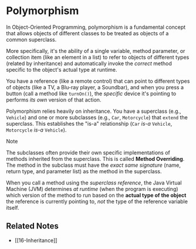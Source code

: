 # Polymorphism

In Object-Oriented Programming, polymorphism is a fundamental concept that allows objects of different classes to be treated as objects of a common superclass. 

More specifically, it's the ability of a single variable, method parameter, or collection item (like an element in a list) to refer to objects of different types (related by inheritance) and automatically invoke the *correct* method specific to the object's actual type at runtime.

You have a reference (like a remote control) that can point to different types of objects (like a TV, a Blu-ray player, a Soundbar), and when you press a button (call a method like `turnOn()`), the *specific* device it's pointing to performs *its own* version of that action.

Polymorphism relies heavily on inheritance. You have a superclass (e.g., `Vehicle`) and one or more subclasses (e.g., `Car`, `Motorcycle`) that `extend` the superclass. This establishes the "is-a" relationship (`Car` *is-a* `Vehicle`, `Motorcycle` *is-a* `Vehicle`).

> [!Note]
> The subclasses often provide their own specific implementations of methods inherited from the superclass. This is called **Method Overriding**. The method in the subclass must have the *exact same signature* (name, return type, and parameter list) as the method in the superclass.

When you call a method using the *superclass reference*, the Java Virtual Machine (JVM) determines *at runtime* (when the program is executing) which version of the method to run based on the **actual type of the object** the reference is currently pointing to, *not* the type of the reference variable itself.

## Related Notes

- [[16-Inheritance]]